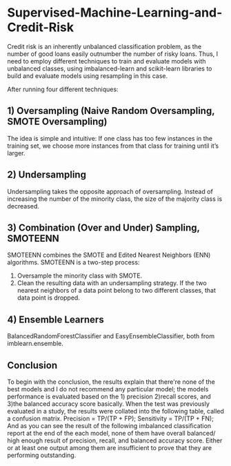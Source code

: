 # Supervised-Machine-Learning-and-Credit-Risk

Credit risk is an inherently unbalanced classification problem, as the number of good loans easily outnumber the number of risky loans. Thus, I need to employ different techniques to train and evaluate models with unbalanced classes, using imbalanced-learn and scikit-learn libraries to build and evaluate models using resampling in this case. 

After running four different techniques: 

## 1) Oversampling (Naive Random Oversampling, SMOTE Oversampling) 
The idea is simple and intuitive: If one class has too few instances in the training set, we choose more instances from that class for training until it’s larger.
## 2) Undersampling 
Undersampling takes the opposite approach of oversampling. Instead of increasing the number of the minority class, the size of the majority class is decreased.
## 3) Combination (Over and Under) Sampling, SMOTEENN
SMOTEENN combines the SMOTE and Edited Nearest Neighbors (ENN) algorithms. SMOTEENN is a two-step process:

1. Oversample the minority class with SMOTE.
2. Clean the resulting data with an undersampling strategy. If the two nearest neighbors of a data point belong to two different classes, that data point is dropped.
## 4) Ensemble Learners
BalancedRandomForestClassifier and EasyEnsembleClassifier, both from imblearn.ensemble.

## Conclusion 
To begin with the conclusion, the results explain that there're none of the best models and I do not recommend any particular model; the models performance is evaluated based on the 1) precision 2)recall scores, and 3)the balanced accuracy score basically. When the test was previously evaluated in a study, the results were collated into the following table, called a confusion matrix. Precision = TP/(TP + FP); Sensitivity = TP/(TP + FN); And as you can see the result of the following imbalanced classification report at the end of the each model, none of them have overall balanced/ high enough result of precision, recall, and balanced accuracy score. Either or at least one output among them are insufficient to prove that they are performing outstanding. 
